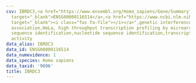 ```yaml
---
csv: IBRDC3,<a href="https://www.ensembl.org/Homo_sapiens/Gene/Summary?db=core;g=ENSG00000116514"
  target="_blank">ENSG00000116514</a>,<a href="https://www.ncbi.nlm.nih.gov/pubmed/17216044"
  target="_blank"><i class="fas fa-file"></i></a>",genetic interference,functional
  association,HeLa, high throughput transcription profiling by microarray,nucleotide
  sequence identification,nucleotide sequence identification,transcriptional regulation,up-regulates
  activity
data_alias: IBRDC3
data_id: ENSG00000116514
data_numevidence: 1
data_species: Homo sapiens
data_taxid: '9606'
title: IBRDC3
---
```

